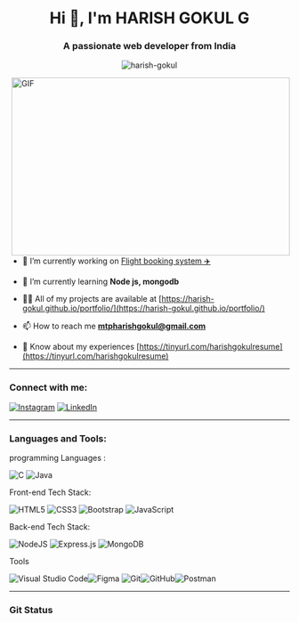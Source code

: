 <h1 align="center">Hi 👋, I'm HARISH GOKUL G</h1>
<h3 align="center">A passionate web developer from India</h3>

<p align="center"> <img src="https://komarev.com/ghpvc/?username=harish-gokul&label=Profile%20views&color=0e75b6&style=flat" alt="harish-gokul" /> </p>


<img align="right" alt="GIF" src="https://user-images.githubusercontent.com/37581959/141803278-86a2df71-ab7c-42b9-9e40-3c9f12172c38.gif" width="500" height="320" />

- 🔭 I’m currently working on [Flight booking system ✈️](https://github.com/Harish-Gokul/flight-booking-system-frontend)

- 🌱 I’m currently learning **Node js, mongodb**

- 👨‍💻 All of my projects are available at [https://harish-gokul.github.io/portfolio/](https://harish-gokul.github.io/portfolio/)

- 📫 How to reach me **mtpharishgokul@gmail.com**

- 📄 Know about my experiences [https://tinyurl.com/harishgokulresume](https://tinyurl.com/harishgokulresume)
<hr>
<h3 align="left">Connect with me:</h3>

[![Instagram](https://img.shields.io/badge/Instagram-%23E4405F.svg?logo=Instagram&logoColor=white)](https://instagram.com/https://www.instagram.com/harish.__.gokul/) [![LinkedIn](https://img.shields.io/badge/LinkedIn-%230077B5.svg?logo=linkedin&logoColor=white)](https://linkedin.com/in/https://www.linkedin.com/in/harish-gokul-g-445962200/) 

<hr>
<p align="left">
</p>

<h3 align="left">Languages and Tools:</h3>

programming Languages :


![C](https://img.shields.io/badge/c-%2300599C.svg?style=for-the-badge&logo=c&logoColor=white) ![Java](https://img.shields.io/badge/java-%23ED8B00.svg?style=for-the-badge&logo=java&logoColor=white) 



Front-end Tech Stack:

![HTML5](https://img.shields.io/badge/html5-%23E34F26.svg?style=for-the-badge&logo=html5&logoColor=white) ![CSS3](https://img.shields.io/badge/css3-%231572B6.svg?style=for-the-badge&logo=css3&logoColor=white) ![Bootstrap](https://img.shields.io/badge/bootstrap-%23563D7C.svg?style=for-the-badge&logo=bootstrap&logoColor=white)  ![JavaScript](https://img.shields.io/badge/javascript-%23323330.svg?style=for-the-badge&logo=javascript&logoColor=%23F7DF1E)

Back-end Tech Stack:

![NodeJS](https://img.shields.io/badge/node.js-6DA55F?style=for-the-badge&logo=node.js&logoColor=white) ![Express.js](https://img.shields.io/badge/express.js-%23404d59.svg?style=for-the-badge&logo=express&logoColor=%2361DAFB) ![MongoDB](https://img.shields.io/badge/MongoDB-%234ea94b.svg?style=for-the-badge&logo=mongodb&logoColor=white)

Tools

![Visual Studio Code](https://img.shields.io/badge/Visual_Studio_Code-0078D4?style=for-the-badge&logo=visual%20studio%20code&logoColor=white)![Figma](https://img.shields.io/badge/figma-%23F24E1E.svg?style=for-the-badge&logo=figma&logoColor=white) ![Git](https://img.shields.io/badge/GIT-E44C30?style=for-the-badge&logo=git&logoColor=white)![GitHub](https://img.shields.io/badge/GitHub-100000?style=for-the-badge&logo=github&logoColor=white)![Postman](https://img.shields.io/badge/Postman-FF6C37?style=for-the-badge&logo=postman&logoColor=white) 
<hr>
<h3 align="left">Git Status</h3>
<div align="center"> 
    <img src="https://github-readme-stats.vercel.app/api/top-langs/?username=Harish-Gokul&theme=dark&hide_border=false&include_all_commits=true&count_private=true&layout=compact" alt="">
    <br>
    <img src="https://github-readme-stats.vercel.app/api?username=Harish-Gokul&theme=dark&hide_border=false&include_all_commits=true&count_private=true" alt="">
    <br>
    <img src="https://github-readme-streak-stats.herokuapp.com/?user=Harish-Gokul&theme=dark&hide_border=false" alt="">
</div>

